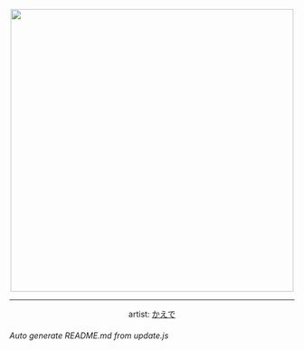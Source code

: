 
<p align="center">
  <img width="500" src="https://nekos.best/api/v2/neko/0003.png">
  <hr/>
  <center>
    artist: <a href="https://www.pixiv.net/en/artworks/86260284">かえで</a>
  </center>
</p>


###### Auto generate README.md from update.js

